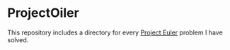 # ProjectOiler

This repository includes a directory for every [Project Euler](https://projecteuler.net/) problem I have solved. 
